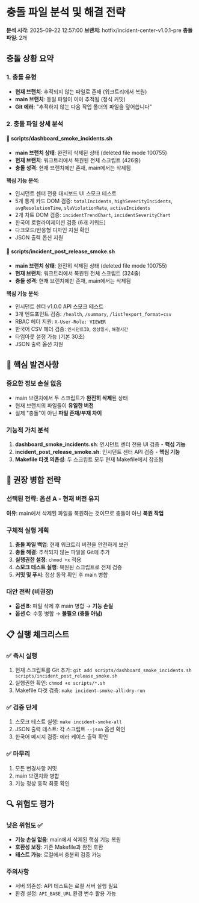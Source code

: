 # 충돌 파일 분석 및 해결 전략

**분석 시각**: 2025-09-22 12:57:00
**브랜치**: hotfix/incident-center-v1.0.1-pre
**충돌 파일**: 2개

## 충돌 상황 요약

### 1. 충돌 유형
- **현재 브랜치**: 추적되지 않는 파일로 존재 (워크트리에서 복원)
- **main 브랜치**: 동일 파일이 이미 추적됨 (정식 커밋)
- **Git 에러**: "추적하지 않는 다음 작업 폴더의 파일을 덮어씁니다"

### 2. 충돌 파일 상세 분석

#### 📄 scripts/dashboard_smoke_incidents.sh
- **main 브랜치 상태**: 완전히 삭제된 상태 (deleted file mode 100755)
- **현재 브랜치**: 워크트리에서 복원된 전체 스크립트 (426줄)
- **충돌 성격**: 현재 브랜치에만 존재, main에서는 삭제됨

**핵심 기능 분석**:
- 인시던트 센터 전용 대시보드 UI 스모크 테스트
- 5개 통계 카드 DOM 검증: `totalIncidents`, `highSeverityIncidents`, `avgResolutionTime`, `slaViolationRate`, `activeIncidents`
- 2개 차트 DOM 검증: `incidentTrendChart`, `incidentSeverityChart`
- 한국어 로컬라이제이션 검증 (6개 키워드)
- 다크모드/반응형 디자인 지원 확인
- JSON 출력 옵션 지원

#### 📄 scripts/incident_post_release_smoke.sh
- **main 브랜치 상태**: 완전히 삭제된 상태 (deleted file mode 100755)
- **현재 브랜치**: 워크트리에서 복원된 전체 스크립트 (324줄)
- **충돌 성격**: 현재 브랜치에만 존재, main에서는 삭제됨

**핵심 기능 분석**:
- 인시던트 센터 v1.0.0 API 스모크 테스트
- 3개 엔드포인트 검증: `/health`, `/summary`, `/list?export_format=csv`
- RBAC 헤더 지원: `X-User-Role: VIEWER`
- 한국어 CSV 헤더 검증: `인시던트ID`, `생성일시`, `해결시간`
- 타임아웃 설정 가능 (기본 30초)
- JSON 출력 옵션 지원

## 🚨 핵심 발견사항

### 중요한 정보 손실 없음
- main 브랜치에서 두 스크립트가 **완전히 삭제**된 상태
- 현재 브랜치의 파일들이 **유일한 버전**
- 실제 "충돌"이 아닌 **파일 존재/부재 차이**

### 기능적 가치 분석
1. **dashboard_smoke_incidents.sh**: 인시던트 센터 전용 UI 검증 - **핵심 기능**
2. **incident_post_release_smoke.sh**: 인시던트 센터 API 검증 - **핵심 기능**
3. **Makefile 타겟 의존성**: 두 스크립트 모두 현재 Makefile에서 참조됨

## 🎯 권장 병합 전략

### 선택된 전략: **옵션 A - 현재 버전 유지**
**이유**: main에서 삭제된 파일을 복원하는 것이므로 충돌이 아닌 **복원 작업**

### 구체적 실행 계획
1. **충돌 파일 백업**: 현재 워크트리 버전을 안전하게 보관
2. **충돌 해결**: 추적되지 않는 파일을 Git에 추가
3. **실행권한 설정**: `chmod +x` 적용
4. **스모크 테스트 실행**: 복원된 스크립트로 전체 검증
5. **커밋 및 푸시**: 정상 동작 확인 후 main 병합

### 대안 전략 (비권장)
- **옵션 B**: 파일 삭제 후 main 병합 → **기능 손실**
- **옵션 C**: 수동 병합 → **불필요 (충돌 아님)**

## 📋 실행 체크리스트

### ✅ 즉시 실행
1. 현재 스크립트를 Git 추가: `git add scripts/dashboard_smoke_incidents.sh scripts/incident_post_release_smoke.sh`
2. 실행권한 확인: `chmod +x scripts/*.sh`
3. Makefile 타겟 검증: `make incident-smoke-all:dry-run`

### ✅ 검증 단계
1. 스모크 테스트 실행: `make incident-smoke-all`
2. JSON 출력 테스트: 각 스크립트 `--json` 옵션 확인
3. 한국어 메시지 검증: 에러 케이스 출력 확인

### ✅ 마무리
1. 모든 변경사항 커밋
2. main 브랜치와 병합
3. 기능 정상 동작 최종 확인

## 🔍 위험도 평가

### 낮은 위험도 ✅
- **기능 손실 없음**: main에서 삭제된 핵심 기능 복원
- **호환성 보장**: 기존 Makefile과 완전 호환
- **테스트 가능**: 로컬에서 충분히 검증 가능

### 주의사항
- 서버 의존성: API 테스트는 로컬 서버 실행 필요
- 환경 설정: `API_BASE_URL` 환경 변수 활용 가능